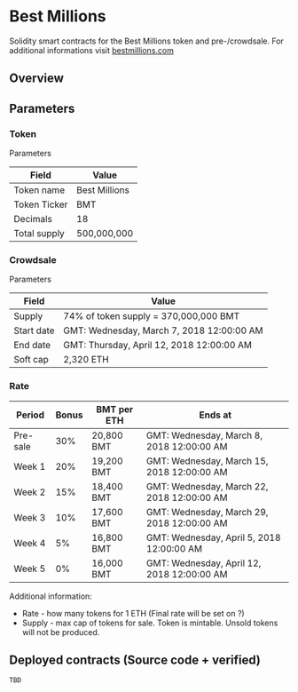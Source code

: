 
# Best Millions
Solidity smart contracts for the Best Millions token and pre-/crowdsale. For additional informations visit [bestmillions.com](http://www.bestmillions.com/)
 
## Overview


## Parameters

### Token

Parameters

| Field            | Value         |
|------------------|---------------|
| Token name       | Best Millions |
| Token Ticker     | BMT           |
| Decimals         | 18            |
| Total supply     | 500,000,000   |


### Crowdsale

Parameters

| Field         | Value                      				|
|---------------|-------------------------------------------|
| Supply 		| 74% of token supply =  370,000,000 BMT    |
| Start date 	| GMT: Wednesday, March 7, 2018 12:00:00 AM |
| End date 		| GMT: Thursday, April 12, 2018 12:00:00 AM |
| Soft cap		| 2,320 ETH									|


### Rate

| Period 	| Bonus | BMT per ETH | Ends at               					 	|
|-----------|-------|-------------|---------------------------------------------|
| Pre-sale 	| 30%   | 20,800 BMT  | GMT: Wednesday, March 8, 2018 12:00:00 AM	|
| Week 1 	| 20%   | 19,200 BMT  | GMT: Wednesday, March 15, 2018 12:00:00 AM	|
| Week 2 	| 15% 	| 18,400 BMT  | GMT: Wednesday, March 22, 2018 12:00:00 AM	|
| Week 3 	| 10% 	| 17,600 BMT  | GMT: Wednesday, March 29, 2018 12:00:00 AM	|
| Week 4 	| 5% 	| 16,800 BMT  | GMT: Wednesday, April 5, 2018 12:00:00 AM	|
| Week 5 	| 0% 	| 16,000 BMT  | GMT: Wednesday, April 12, 2018 12:00:00 AM 	|


Additional information:

- Rate - how many tokens for 1 ETH (Final rate will be set on ?)
- Supply - max cap of tokens for sale. Token is mintable. Unsold tokens will not be produced.

## Deployed contracts (Source code + verified)
	
	TBD



